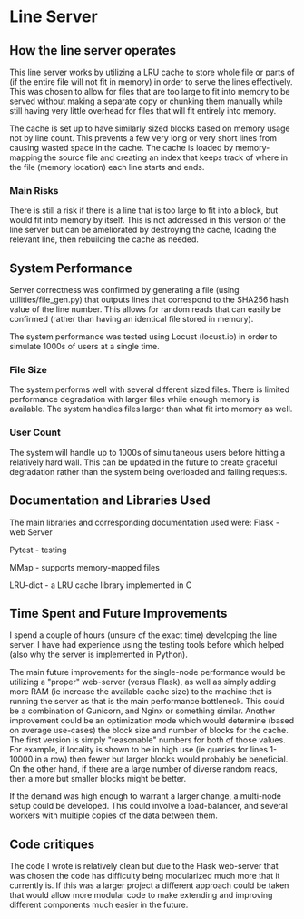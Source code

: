 # Line Server

## How the line server operates
This line server works by utilizing a LRU cache to store whole file or parts of
(if the entire file will not fit in memory) in order to serve the lines
effectively. This was chosen to allow for files that are too large to fit into
memory to be served without making a separate copy or chunking them manually
while still having very little overhead for files that will fit entirely into
memory.

The cache is set up to have similarly sized blocks based on memory usage
not by line count. This prevents a few very long or very short lines from
causing wasted space in the cache. The cache is loaded by memory-mapping the
source file and creating an index that keeps track of where in the file
(memory location) each line starts and ends.

### Main Risks
There is still a risk if there is a line that is too large to fit into a block,
but would fit into memory by itself. This is not addressed in this version of
the line server but can be ameliorated by destroying the cache, loading the
relevant line, then rebuilding the cache as needed.

## System Performance
Server correctness was confirmed by generating a file (using utilities/file_gen.py)
that outputs lines that correspond to the SHA256 hash value of the line number.
This allows for random reads that can easily be confirmed (rather than having
an identical file stored in memory).

The system performance was tested using Locust (locust.io) in order to simulate
1000s of users at a single time.

### File Size
The system performs well with several different sized files. There is limited
performance degradation with larger files while enough memory is available.
The system handles files larger than what fit into memory as well.

### User Count
The system will handle up to 1000s of simultaneous users before hitting a
relatively hard wall. This can be updated in the future to create graceful
degradation rather than the system being overloaded and failing requests.


## Documentation and Libraries Used
The main libraries and corresponding documentation used were:
Flask - web Server

Pytest - testing

MMap - supports memory-mapped files

LRU-dict - a LRU cache library implemented in C


## Time Spent and Future Improvements
I spend a couple of hours (unsure of the exact time) developing the line server.
I have had experience using the testing tools before which helped (also why the
server is implemented in Python).

The main future improvements for the single-node performance would be utilizing a "proper"
web-server (versus Flask), as well as simply adding more RAM (ie increase the
available cache size) to the machine that is running the server as that is the
main performance bottleneck. This could be a combination of Gunicorn, and Nginx
or something similar. Another improvement could be an optimization mode which
would determine (based on average use-cases) the block size and number of blocks
for the cache. The first version is simply "reasonable" numbers for both of
those values. For example, if locality is shown to be in high use (ie queries
for lines 1-10000 in a row) then fewer but larger blocks would probably be beneficial.
On the other hand, if there are a large number of diverse random reads, then a
more but smaller blocks might be better.

If the demand was high enough to warrant a larger change, a multi-node setup
could be developed. This could involve a load-balancer, and several workers
with multiple copies of the data between them.


## Code critiques
The code I wrote is relatively clean but due to the Flask web-server that was
chosen the code has difficulty being modularized much more that it currently is.
If this was a larger project a different approach could be taken that would
allow more modular code to make extending and improving different components
much easier in the future.
